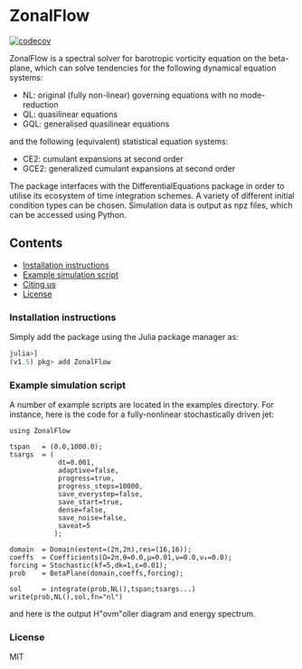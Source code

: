 # ZonalFlow
<!-- ![build](https://github.com/gvn22/ZonalFlow.jl/actions/workflows/ci.yml/badge.svg?event=push) -->
[![codecov](https://codecov.io/gh/gvn22/ZonalFlow.jl/branch/master/graph/badge.svg)](https://codecov.io/gh/gvn22/ZonalFlow.jl)

ZonalFlow is a spectral solver for barotropic vorticity equation on the beta-plane, which can solve tendencies for the following dynamical equation systems:

- NL: original (fully non-linear) governing equations with no mode-reduction
- QL: quasilinear equations
- GQL: generalised quasilinear equations

and the following (equivalent) statistical equation systems:

- CE2: cumulant expansions at second order
- GCE2: generalized cumulant expansions at second order

The package interfaces with the DifferentialEquations package in order to utilise its ecosystem of time integration schemes.  A variety of different initial condition types can  be chosen. Simulation data is output as npz files, which can be accessed using Python.

## Contents
* [Installation instructions](#installation-instructions)
* [Example simulation script](#example-simulation-script)
* [Citing us](#citing-us)
* [License](#license)

### Installation instructions
Simply add the package using the Julia package manager as:

```julia
julia>]
(v1.5) pkg> add ZonalFlow
```

### Example simulation script

A number of example scripts are located in the examples directory. For instance, here is the code for a fully-nonlinear stochastically driven jet:

```
using ZonalFlow

tspan   = (0.0,1000.0);
tsargs  = (
            dt=0.001,
            adaptive=false,
            progress=true,
            progress_steps=10000,
            save_everystep=false,
            save_start=true,
            dense=false,
            save_noise=false,
            saveat=5
           );

domain  = Domain(extent=(2π,2π),res=(16,16));
coeffs  = Coefficients(Ω=2π,θ=0.0,μ=0.01,ν=0.0,ν₄=0.0);
forcing = Stochastic(kf=5,dk=1,ε=0.01);
prob    = BetaPlane(domain,coeffs,forcing);

sol     = integrate(prob,NL(),tspan;tsargs...)
write(prob,NL(),sol,fn="nl")

```

and here is the output H\"ovm\"oller diagram and energy spectrum.

### License
MIT

